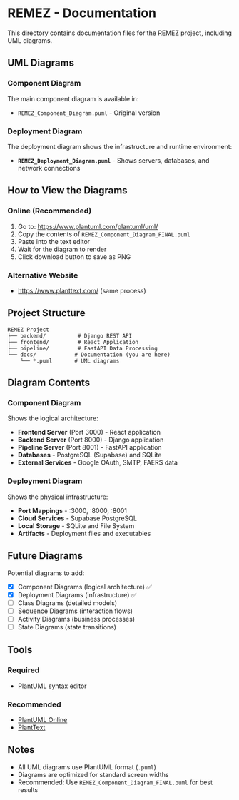 # REMEZ - Documentation

This directory contains documentation files for the REMEZ project, including UML diagrams.

## UML Diagrams

### Component Diagram

The main component diagram is available in:
- `REMEZ_Component_Diagram.puml` - Original version

### Deployment Diagram

The deployment diagram shows the infrastructure and runtime environment:
- **`REMEZ_Deployment_Diagram.puml`** - Shows servers, databases, and network connections

## How to View the Diagrams

### Online (Recommended)

1. Go to: https://www.plantuml.com/plantuml/uml/
2. Copy the contents of `REMEZ_Component_Diagram_FINAL.puml`
3. Paste into the text editor
4. Wait for the diagram to render
5. Click download button to save as PNG

### Alternative Website

- https://www.planttext.com/ (same process)

## Project Structure

```
REMEZ Project
├── backend/          # Django REST API
├── frontend/         # React Application  
├── pipeline/         # FastAPI Data Processing
└── docs/            # Documentation (you are here)
    └── *.puml       # UML diagrams
```

## Diagram Contents

### Component Diagram
Shows the logical architecture:
- **Frontend Server** (Port 3000) - React application
- **Backend Server** (Port 8000) - Django application
- **Pipeline Server** (Port 8001) - FastAPI application
- **Databases** - PostgreSQL (Supabase) and SQLite
- **External Services** - Google OAuth, SMTP, FAERS data

### Deployment Diagram
Shows the physical infrastructure:
- **Port Mappings** - :3000, :8000, :8001
- **Cloud Services** - Supabase PostgreSQL
- **Local Storage** - SQLite and File System
- **Artifacts** - Deployment files and executables

## Future Diagrams

Potential diagrams to add:
- [x] Component Diagrams (logical architecture) ✅
- [x] Deployment Diagrams (infrastructure) ✅
- [ ] Class Diagrams (detailed models)
- [ ] Sequence Diagrams (interaction flows)
- [ ] Activity Diagrams (business processes)
- [ ] State Diagrams (state transitions)

## Tools

### Required
- PlantUML syntax editor

### Recommended
- [PlantUML Online](https://www.plantuml.com/plantuml/uml/)
- [PlantText](https://www.planttext.com/)

## Notes

- All UML diagrams use PlantUML format (`.puml`)
- Diagrams are optimized for standard screen widths
- Recommended: Use `REMEZ_Component_Diagram_FINAL.puml` for best results

